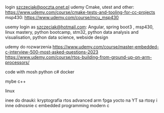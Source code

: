 login szczeciak@poczta.onet.pl
udemy Cmake, utest and other: https://www.udemy.com/course/cmake-tests-and-tooling-for-cc-projects
msp430: https://www.udemy.com/course/mcu_msp430

usemy login as szczeciak@hotmail.com:
Angular, spring boot3 , msp430, linux mastery, python bootcamp, stm32, python data analysis and visualisation, python data science, webside design

udemy do rozwarzenia
https://www.udemy.com/course/master-embedded-c-interview-500-most-asked-questions-2023
https://www.udemy.com/course/rtos-building-from-ground-up-on-arm-processors/



code with mosh
python
c#
docker

mybe c++

linux




inee do dnauki:
kryptografia
rtos
advanced arm
fpga
yocto
na YT sa rtosy i  inne odnosnie c
embedded programming
modern c
